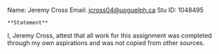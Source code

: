 Name: Jeremy Cross
Email: jcross04@uoguelph.ca
Stu ID: 1048495

	**Statement**
I, Jeremy Cross, attest that all work for this assignment
was completed through my own aspirations and was not copied
from other sources.